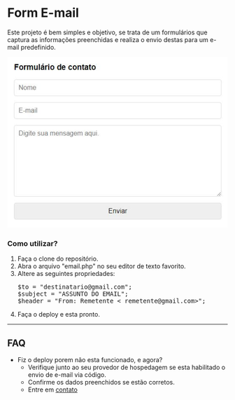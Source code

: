 <h1>Form E-mail</h1>
<p>Este projeto é bem simples e objetivo, se trata de um formulários que captura as informações preenchidas e realiza o envio destas para um e-mail predefinido.</p>

![Example](example.jpg)

<h3>Como utilizar?</h3>
<ol>
    <li>Faça o clone do repositório.</li>
    <li>Abra o arquivo "email.php" no seu editor de texto favorito.</li>
    <li>
        Altere as seguintes propriedades:
<pre>
$to = "destinatario@gmail.com";
$subject = "ASSUNTO DO EMAIL";
$header = "From: Remetente < remetente@gmail.com>";
</pre>
    </li>
<li>Faça o deploy e esta pronto.</li>
</ol>

---

## FAQ

- Fiz o deploy porem não esta funcionado, e agora?
  - Verifique junto ao seu provedor de hospedagem se esta habilitado o envio de e-mail via código.
  - Confirme os dados preenchidos se estão corretos.</li>
  - Entre em <a href="http://thiagodebugs.github.io/link-bio">contato</a>
